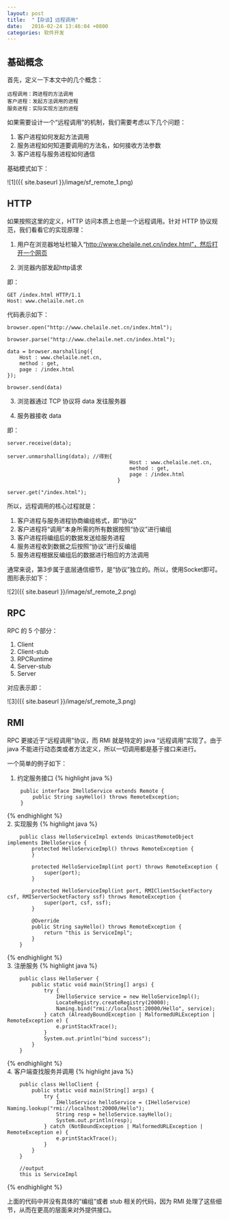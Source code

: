 ```yaml
---
layout: post
title:  "【杂谈】远程调用"
date:   2016-02-24 13:46:04 +0800
categories: 软件开发
---
```


## 基础概念

首先，定义一下本文中的几个概念：

    远程调用：跨进程的方法调用
    客户进程：发起方法调用的进程
    服务进程：实际实现方法的进程
    
如果需要设计一个“远程调用”的机制，我们需要考虑以下几个问题：

1. 客户进程如何发起方法调用
2. 服务进程如何知道要调用的方法名，如何接收方法参数
3. 客户进程与服务进程如何通信

基础模式如下：

![1]({{ site.baseurl }}/image/sf_remote_1.png)

## HTTP

如果按照这里的定义，HTTP 访问本质上也是一个远程调用。针对 HTTP 协议规范，我们看看它的实现原理：

1. 用户在浏览器地址栏输入“http://www.chelaile.net.cn/index.html”，然后打开一个网页

2. 浏览器内部发起http请求

即：
    
    GET /index.html HTTP/1.1
    Host: www.chelaile.net.cn

代码表示如下：

    browser.open("http://www.chelaile.net.cn/index.html");
    
    browser.parse("http://www.chelaile.net.cn/index.html");
    
    data = browser.marshalling({
        Host : www.chelaile.net.cn,
        method : get,
        page : /index.html
    });
    
    browser.send(data)

3. 浏览器通过 TCP 协议将 data 发往服务器

4. 服务器接收 data
    
即：
    
    server.receive(data);
    
    server.unmarshalling(data); //得到{
                                            Host : www.chelaile.net.cn,
                                            method : get,
                                            page : /index.html
                                        }
    
    server.get("/index.html");
        
所以，远程调用的核心过程就是：

1. 客户进程与服务进程协商编组格式，即“协议”
2. 客户进程将“调用”本身所需的所有数据按照“协议”进行编组
3. 客户进程将编组后的数据发送给服务进程
4. 服务进程收到数据之后按照“协议”进行反编组
5. 服务进程根据反编组后的数据进行相应的方法调用

通常来说，第3步属于底层通信细节，是“协议”独立的。所以，使用Socket即可。图形表示如下：

![2]({{ site.baseurl }}/image/sf_remote_2.png)

## RPC

RPC 的 5 个部分：

1. Client
2. Client-stub
3. RPCRuntime
4. Server-stub
5. Server

对应表示即：

![3]({{ site.baseurl }}/image/sf_remote_3.png)

## RMI
RPC 更接近于“远程调用”协议，而 RMI 就是特定的 java “远程调用”实现了。由于 java 不能进行动态类或者方法定义，所以一切调用都是基于接口来进行。

一个简单的例子如下：

1. 约定服务接口 
{% highlight java %}

        public interface IHelloService extends Remote {
            public String sayHello() throws RemoteException;
        }
{% endhighlight %}     
2. 实现服务
{% highlight java %}

        public class HelloServiceImpl extends UnicastRemoteObject implements IHelloService {
            protected HelloServiceImpl() throws RemoteException {
            }
        
            protected HelloServiceImpl(int port) throws RemoteException {
                super(port);
            }
        
            protected HelloServiceImpl(int port, RMIClientSocketFactory csf, RMIServerSocketFactory ssf) throws RemoteException {
                super(port, csf, ssf);
            }
        
            @Override
            public String sayHello() throws RemoteException {
                return "this is ServiceImpl";
            }
        }
{% endhighlight %}      
3. 注册服务
{% highlight java %}

        public class HelloServer {
            public static void main(String[] args) {
                try {
                    IHelloService service = new HelloServiceImpl();
                    LocateRegistry.createRegistry(20000);
                    Naming.bind("rmi://localhost:20000/Hello", service);
                } catch (AlreadyBoundException | MalformedURLException | RemoteException e) {
                    e.printStackTrace();
                }
                System.out.println("bind success");
            }
        }
{% endhighlight %}     
4. 客户端查找服务并调用
{% highlight java %}

        public class HelloClient {
            public static void main(String[] args) {
                try {
                    IHelloService helloService = (IHelloService) Naming.lookup("rmi://localhost:20000/Hello");
                    String resp = helloService.sayHello();
                    System.out.println(resp);
                } catch (NotBoundException | MalformedURLException | RemoteException e) {
                    e.printStackTrace();
                }
            }
        }
    
        //output 
        this is ServiceImpl
{% endhighlight %}     

上面的代码中并没有具体的“编组”或者 stub 相关的代码，因为 RMI 处理了这些细节，从而在更高的层面来对外提供接口。




